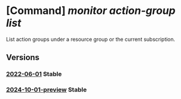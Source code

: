 # [Command] _monitor action-group list_

List action groups under a resource group or the current subscription.

## Versions

### [2022-06-01](/Resources/mgmt-plane/L3N1YnNjcmlwdGlvbnMve30vcHJvdmlkZXJzL21pY3Jvc29mdC5pbnNpZ2h0cy9hY3Rpb25ncm91cHM=/2022-06-01.xml) **Stable**

<!-- mgmt-plane /subscriptions/{}/providers/microsoft.insights/actiongroups 2022-06-01 -->
<!-- mgmt-plane /subscriptions/{}/resourcegroups/{}/providers/microsoft.insights/actiongroups 2022-06-01 -->

### [2024-10-01-preview](/Resources/mgmt-plane/L3N1YnNjcmlwdGlvbnMve30vcHJvdmlkZXJzL21pY3Jvc29mdC5pbnNpZ2h0cy9hY3Rpb25ncm91cHM=/2024-10-01-preview.xml) **Stable**

<!-- mgmt-plane /subscriptions/{}/providers/microsoft.insights/actiongroups 2024-10-01-preview -->
<!-- mgmt-plane /subscriptions/{}/resourcegroups/{}/providers/microsoft.insights/actiongroups 2024-10-01-preview -->

